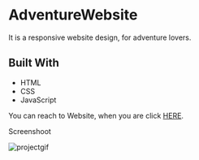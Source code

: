 # AdventureWebsite

<!DOCTYPE html>
<html lang="en">
<head>
    <meta charset="UTF-8">
</head>
<body>

  <p>It is a responsive website design, for adventure lovers.</p>
<h2 id="built-with">Built With</h2>
  <ul>
    <li>HTML</li>
    <li>CSS</li>
    <li>JavaScript</li>
  </ul>

  <p>You can reach to Website, when you are click <a href="https://foradventurers.netlify.app/">HERE</a>.<p>
</body>

</html>

 Screenshoot
 
![projectgif](adventureproject.gif)